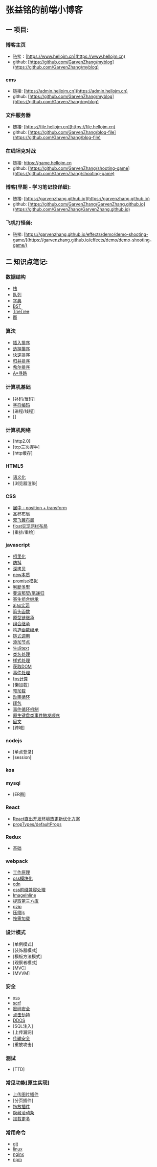 # 张益铭的前端小博客

## 一 项目:

### 博客主页

+ 链接：[https://www.hellojm.cn](https://www.hellojm.cn)
+ github: [https://github.com/GarvenZhang/myblog](https://github.com/GarvenZhang/myblog)

### cms

+ 链接: [https://admin.hellojm.cn](https://admin.hellojm.cn)
+ github: [https://github.com/GarvenZhang/myblog](https://github.com/GarvenZhang/myblog)

### 文件服务器

+ 链接: [https://file.hellojm.cn](https://file.hellojm.cn)
+ github: [https://github.com/GarvenZhang/blog-file](https://github.com/GarvenZhang/blog-file)

### 在线坦克对战

+ 链接: https://game.hellojm.cn
+ github: [https://github.com/GarvenZhang/shooting-game](https://github.com/GarvenZhang/shooting-game)

### 博客[早期 - 学习笔记较详细]:

+ 链接: [https://garvenzhang.github.io](https://garvenzhang.github.io)
+ github: [https://github.com/GarvenZhang/GarvenZhang.github.io](https://github.com/GarvenZhang/GarvenZhang.github.io)

### 飞机打怪兽:

+ 链接: [https://garvenzhang.github.io/effects/demo/demo-shooting-game/](https://garvenzhang.github.io/effects/demo/demo-shooting-game/)

## 二 知识点笔记:

### 数据结构

+ [栈](https://github.com/GarvenZhang/shooting-game/blob/development/client/lib/stack.js)
+ [队列](https://github.com/GarvenZhang/shooting-game/blob/development/client/lib/queue.js)
+ [字典](https://github.com/GarvenZhang/shooting-game/blob/development/client/lib/dictionary.js)
+ [BST](./client/lib/bst.js)
+ [TrieTree](./client/Admin/containers/Info/trieTree.js)
+ [图](https://github.com/GarvenZhang/shooting-game/blob/development/client/lib/graph.js)

### 算法

+ [插入排序](./client/Admin/containers/GeneralCatalogue/sort.js)
+ [选择排序](./client/Admin/containers/GeneralCatalogue/sort.js)
+ [快速排序](./client/Admin/containers/GeneralCatalogue/sort.js)
+ [归并排序](./client/Admin/containers/GeneralCatalogue/sort.js)
+ [希尔排序](./client/Admin/containers/GeneralCatalogue/sort.js)
+ [A*寻路](https://github.com/GarvenZhang/shooting-game/blob/development/client/view/game/js/engine/Astar.js)

### 计算机基础

+ [补码/反码]
+ [字符编码](https://github.com/GarvenZhang/blog-file/blob/development/app-fileServer.js)
+ [进程/线程]
+ []

### 计算机网络

+ [http2.0]
+ [tcp三次握手]
+ [http缓存]

### HTML5

+ [语义化](./client/User/containers/Article/index.jsx)
+ [浏览器渲染]

### CSS

+ [居中 - position + transform](https://github.com/GarvenZhang/shooting-game/blob/development/client/view/game/index.css)
+ [圣杯布局](./client/User/containers/Article/index.css)
+ [双飞翼布局](./client/User/containers/Article/index.css)
+ [float实现两栏布局](./client/User/containers/Article/index.css)
+ [重排/重绘]

### javascript

+ [柯里化](./client/lib/curring.js)
+ [防抖](./client/lib/debounce.js)
+ [深拷贝](./client/lib/deepCopy.js)
+ [new本质](./client/lib/new.js)
+ [promise模拟](./client/lib/promise.js)
+ [判断类型](./client/lib/type.js)
+ [斐波那契/尾递归](./client/lib/fibonacci.js)
+ [寄生组合继承](./client/lib/inheritPrototype.js)
+ [ajax实现](./client/fetch/ajax.js)
+ [箭头函数](./client/Admin/containers/Info/index.jsx)
+ [原型链继承](https://github.com/GarvenZhang/blog-file/blob/development/client/Popup/alert.js)
+ [组合继承](https://github.com/GarvenZhang/blog-file/blob/development/client/Popup/confirm.js)
+ [构造函数继承](https://github.com/GarvenZhang/blog-file/blob/development/client/Popup/confirm.js)
+ [链式调用](https://github.com/GarvenZhang/blog-file/blob/development/client/Popup/main.js)
+ [添加节点](https://github.com/GarvenZhang/blog-file/blob/development/client/Popup/main.js)
+ [生成text](https://github.com/GarvenZhang/blog-file/blob/development/client/Popup/main.js)
+ [类名处理](https://github.com/GarvenZhang/blog-file/blob/development/client/lib/className.js)
+ [样式处理](https://github.com/GarvenZhang/blog-file/blob/development/client/lib/style.js)
+ [获取DOM](https://github.com/GarvenZhang/blog-file/blob/development/client/lib/$.js)
+ [事件处理](https://github.com/GarvenZhang/blog-file/blob/development/client/lib/event.js)
+ [fps计算](https://github.com/GarvenZhang/shooting-game/blob/development/client/lib/fps.js)
+ [懒加载]
+ [预加载](https://github.com/GarvenZhang/shooting-game/blob/development/client/view/game/js/engine/preload.js)
+ [动画循环](https://github.com/GarvenZhang/shooting-game/blob/development/client/view/game/js/engine/scene.js)
+ [闭包](./client/User/components/Header/index.jsx)
+ [事件循环机制](./client/User/components/Header/index.jsx)
+ [原生键盘类事件触发顺序](./client/User/components/Header/index.jsx)
+ [回文](./client/User/components/Header/index.jsx)
+ [跨域]

### nodejs

+ [单点登录]
+ [session]

### koa

### mysql

+ [ER图]

### React

+ [React直出开发环境热更新优化方案](./build/devServer.js)
+ [propTypes/defaultProps](./client/User/containers/Home/index.jsx)

### Redux

+ [基础](./client/User/redux/reducers/Popup.js)

### webpack

+ [工作原理](./build/webpack.config.base.js)
+ [css模块化](./build/webpack.config.base.js)
+ [cdn](./build/webpack.config.base.js)
+ [css前缀兼容处理](./build/webpack.config.base.js)
+ [ImageInline](./build/webpack.config.base.js)
+ [提取第三方库](./build/webpack.config.dll.js)
+ [gzip](./build/webpack.config.prod.js)
+ [压缩js](./build/webpack.config.prod.js)
+ [按需加载](./client/Admin/router/index.jsx)

### 设计模式

+ [单例模式]
+ [装饰器模式]
+ [模板方法模式]
+ [观察者模式]
+ [MVC]
+ [MVVM]

### 安全

+ [xss](./client/lib/security.js)
+ [scrf](./client/Admin/containers/Login/index.jsx)
+ [密码安全](./client/Admin/containers/Login/index.jsx)
+ [点击劫持](./server/app-myblog.base.js)
+ [DDOS](./server/app-myblog.base.js)
+ [SQL注入]
+ [上传漏洞]
+ [传输安全](https://github.com/GarvenZhang/blog-file/blob/development/app-fileServer.js)
+ [重放攻击]

### 测试

+ [TTD]

### 常见功能[原生实现]

+ [上传图片插件](./client/Admin/components/Upload/index.jsx)
+ [分页插件]
+ [拖放插件](./client/User/components/Popup/index.jsx)
+ [隐藏滚动条](./client/static/styles/index.css)
+ [加载更多](./client/User/containers/Home/index.jsx)

### 常用命令

+ [git](./doc/git.md)
+ [linux](./doc/linux.md)
+ [nginx](./doc/nginx.md)
+ [npm](./doc/npm.md)
